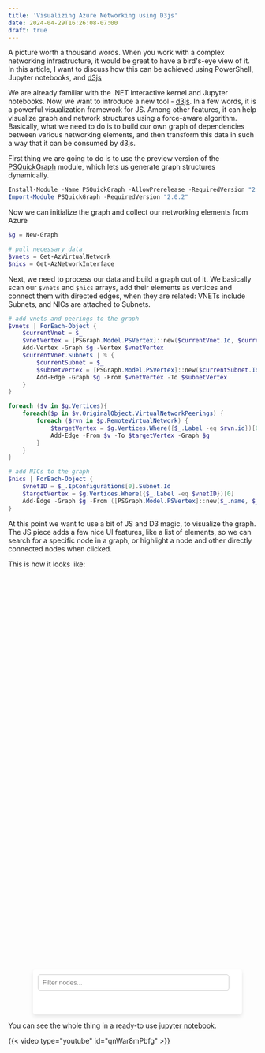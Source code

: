 ```yaml
---
title: 'Visualizing Azure Networking using D3js'
date: 2024-04-29T16:26:08-07:00
draft: true
---
```


<script type="module" src="display.js"></script>

<style>
#side-card {
    width: 20%;
    overflow-y: auto;
    background: #fff; /* Background color */
    padding: 10px;
    box-shadow: 0 4px 8px rgba(0,0,0,0.1); /* Shadow for raised effect */
    border-radius: 5px; /* Optional: adds rounded corners */
}

#node-list {
    display: grid;
    grid-template-columns: repeat(2, 1fr); /* Creates two columns */
    gap: 5px; /* Space between items */
    list-style: none; /* Removes default list styling */
    padding: 0;
}

#node-list li {
    background: #f8f8f8; /* Light background for each item */
    padding: 5px;
    border-radius: 3px; /* Rounded corners for list items */
    cursor: pointer; /* Indicates interactivity */
}

#filter-input {
    margin-bottom: 10px; /* Spacing between input and list */
    padding: 8px;
    width: calc(100% - 16px); /* Full width taking padding into account */
    box-sizing: border-box; /* Includes padding and border in width */
    border-radius: 5px; /* Rounded corners for input */
    border: 1px solid #ccc; /* Subtle border for the input */
}

#node-list li:hover {
    background-color: lightgray;  // Highlight list item on hover
    cursor: pointer;
}

circle {
    transition: all 0.3s ease;  // Smooth transition for changes in size and color
}
</style>


A picture worth a thousand words. When you work with a complex networking infrastructure, it would be great to have a bird's-eye view of it. In this article, I want to discuss how this can be achieved using PowerShell, Jupyter notebooks, and [d3js](https://d3js.org/)
<!--more-->

We are already familiar with the .NET Interactive kernel and Jupyter notebooks. Now, we want to introduce a new tool - [d3js](https://d3js.org/). In a few words, it is a powerful visualization framework for JS. Among other features, it can help visualize graph and network structures using a force-aware algorithm. Basically, what we need to do is to build our own graph of dependencies between various networking elements, and then transform this data in such a way that it can be consumed by d3js.

First thing we are going to do is to use the preview version of the [PSQuickGraph](https://www.powershellgallery.com/packages/PSQuickGraph/1.1) module, which lets us generate graph structures dynamically.

```powershell
Install-Module -Name PSQuickGraph -AllowPrerelease -RequiredVersion "2.0.2-alpha"
Import-Module PSQuickGraph -RequiredVersion "2.0.2"
```

Now we can initialize the graph and collect our networking elements from Azure

```powershell
$g = New-Graph

# pull necessary data
$vnets = Get-AzVirtualNetwork
$nics = Get-AzNetworkInterface
```

Next, we need to process our data and build a graph out of it. We basically scan our `$vnets` and `$nics` arrays, add their elements as vertices and connect them with directed edges, when they are related: VNETs include Subnets, and NICs are attached to Subnets.

```powershell
# add vnets and peerings to the graph
$vnets | ForEach-Object {
    $currentVnet = $_
    $vnetVertex = [PSGraph.Model.PSVertex]::new($currentVnet.Id, $currentVnet)
    Add-Vertex -Graph $g -Vertex $vnetVertex
    $currentVnet.Subnets | % {
        $currentSubnet = $_
        $subnetVertex = [PSGraph.Model.PSVertex]::new($currentSubnet.Id, $currentSubnet)
        Add-Edge -Graph $g -From $vnetVertex -To $subnetVertex
    }
}

foreach ($v in $g.Vertices){
    foreach($p in $v.OriginalObject.VirtualNetworkPeerings) {
        foreach ($rvn in $p.RemoteVirtualNetwork) {
            $targetVertex = $g.Vertices.Where({$_.Label -eq $rvn.id})[0]
            Add-Edge -From $v -To $targetVertex -Graph $g
        }
    }
}

# add NICs to the graph
$nics | ForEach-Object {
    $vnetID = $_.IpConfigurations[0].Subnet.Id
    $targetVertex = $g.Vertices.Where({$_.Label -eq $vnetID})[0]
    Add-Edge -Graph $g -From ([PSGraph.Model.PSVertex]::new($_.name, $_)) -To $targetVertex
}

```

At this point we want to use a bit of JS and D3 magic, to visualize the graph. The JS piece adds a few nice UI features, like a list of elements, so we can search for a specific node in a graph, or highlight a node and other directly connected nodes when clicked.

This is how it looks like:

<div style="display: flex; flex-direction: column; width: 80%; margin: auto;">
    <div id="graph-container" style="width: 100%; height: 800px;"></div>
    <div id="side-card" style="width: 100%;">
        <input type="text" id="filter-input" placeholder="Filter nodes...">
        <ul id="node-list"></ul>
        <div id="pagination"></div>
    </div>
</div>


You can see the whole thing in a ready-to use [jupyter notebook](https://github.com/eosfor/scripting-notes/blob/main/notebooks/en/vnet-topology-visualization-d3js.ipynb).

{{< video type="youtube" id="qnWar8mPbfg" >}}